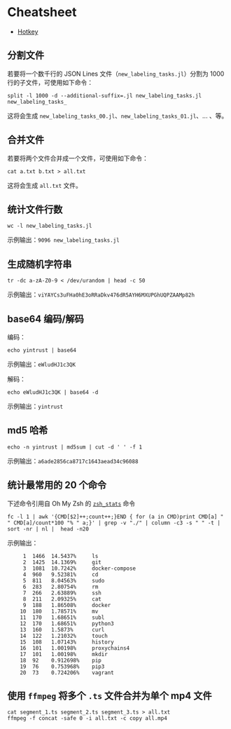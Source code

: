 # Cheatsheet

- [Hotkey](hotkey.md)

## 分割文件

若要将一个数千行的 JSON Lines 文件（`new_labeling_tasks.jl`）分割为 1000 行的子文件，可使用如下命令：

```shell
split -l 1000 -d --additional-suffix=.jl new_labeling_tasks.jl new_labeling_tasks_
```

这将会生成 `new_labeling_tasks_00.jl`、`new_labeling_tasks_01.jl`、... 、等。

## 合并文件

若要将两个文件合并成一个文件，可使用如下命令：

```shell
cat a.txt b.txt > all.txt
```

这将会生成 `all.txt` 文件。

## 统计文件行数

```shell
wc -l new_labeling_tasks.jl
```

示例输出：`9096 new_labeling_tasks.jl`

## 生成随机字符串

```shell
tr -dc a-zA-Z0-9 < /dev/urandom | head -c 50
```

示例输出：`viYAYCs3uFHa0hE3oRRaDkv476dR5AYH6MXUPGhUQPZAAMp82h`

## base64 编码/解码

编码：

```shell
echo yintrust | base64
```

示例输出：`eWludHJ1c3QK`

解码：

```shell
echo eWludHJ1c3QK | base64 -d
```

示例输出：`yintrust`

## md5 哈希

```shell
echo -n yintrust | md5sum | cut -d ' ' -f 1
```

示例输出：`a6ade2856ca8717c1643aead34c96088`

## 统计最常用的 20 个命令

下述命令引用自 Oh My Zsh 的 [`zsh_stats`](https://github.com/ohmyzsh/ohmyzsh/blob/master/lib/functions.zsh#L1-L3) 命令

```shell
fc -l 1 | awk '{CMD[$2]++;count++;}END { for (a in CMD)print CMD[a] " " CMD[a]/count*100 "% " a;}' | grep -v "./" | column -c3 -s " " -t | sort -nr | nl |  head -n20
```

示例输出：

```text
     1	1466  14.5437%     ls
     2	1425  14.1369%     git
     3	1081  10.7242%     docker-compose
     4	960   9.52381%     cd
     5	811   8.04563%     sudo
     6	283   2.80754%     rm
     7	266   2.63889%     ssh
     8	211   2.09325%     cat
     9	188   1.86508%     docker
    10	180   1.78571%     mv
    11	170   1.68651%     subl
    12	170   1.68651%     python3
    13	160   1.5873%      curl
    14	122   1.21032%     touch
    15	108   1.07143%     history
    16	101   1.00198%     proxychains4
    17	101   1.00198%     mkdir
    18	92    0.912698%    pip
    19	76    0.753968%    pip3
    20	73    0.724206%    vagrant

```

## 使用 `ffmpeg` 将多个 `.ts` 文件合并为单个 mp4 文件

```shell
cat segment_1.ts segment_2.ts segment_3.ts > all.txt
ffmpeg -f concat -safe 0 -i all.txt -c copy all.mp4
```
